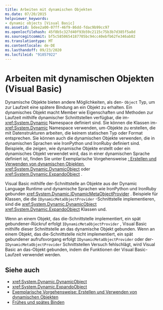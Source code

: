 ```yaml
---
title: Arbeiten mit dynamischen Objekten
ms.date: 07/20/2015
helpviewer_keywords:
- dynamic objects [Visual Basic]
ms.assetid: bdee2a00-07ff-46f9-86dd-fdac9b99cc97
ms.openlocfilehash: 45f8b5c327d40f93b59c2115c75b3b7d385f5a8d
ms.sourcegitcommit: bf5c5850654187705bc94cc40ebfb62fe346ab02
ms.translationtype: MT
ms.contentlocale: de-DE
ms.lasthandoff: 09/23/2020
ms.locfileid: "91057922"
---
```

# <a name="working-with-dynamic-objects-visual-basic"></a>Arbeiten mit dynamischen Objekten (Visual Basic)

Dynamische Objekte bieten andere Möglichkeiten, als den- `Object` Typ, um zur Laufzeit eine spätere Bindung an ein Objekt zu erhalten. Ein dynamisches Objekt macht Member wie Eigenschaften und Methoden zur Laufzeit mithilfe dynamischer Schnittstellen verfügbar, die im- <xref:System.Dynamic> Namespace definiert sind. Sie können die Klassen im- <xref:System.Dynamic> Namespace verwenden, um-Objekte zu erstellen, die mit Datenstrukturen arbeiten, die keinem statischen Typ oder Format entsprechen. Sie können auch die dynamischen Objekte verwenden, die in dynamischen Sprachen wie IronPython und IronRuby definiert sind. Beispiele, die zeigen, wie dynamische Objekte erstellt oder ein dynamisches Objekt verwendet wird, das in einer dynamischen Sprache definiert ist, finden Sie unter Exemplarische Vorgehensweise [: Erstellen und Verwenden von dynamischen Objekten](../../../../csharp/programming-guide/types/walkthrough-creating-and-using-dynamic-objects.md), <xref:System.Dynamic.DynamicObject> oder <xref:System.Dynamic.ExpandoObject> .  
  
 Visual Basic mithilfe der-Schnittstelle an Objekte aus der Dynamic Language Runtime und dynamische Sprachen wie IronPython und IronRuby gebunden <xref:System.Dynamic.IDynamicMetaObjectProvider> . Beispiele für Klassen, die die `IDynamicMetaObjectProvider` -Schnittstelle implementieren, sind die <xref:System.Dynamic.DynamicObject> <xref:System.Dynamic.ExpandoObject> Klassen und.  
  
 Wenn an einem Objekt, das die-Schnittstelle implementiert, ein spät gebundener-Rückruf erfolgt `IDynamicMetaObjectProvider` , Visual Basic mithilfe dieser Schnittstelle an das dynamische Objekt gebunden. Wenn an einem Objekt, das die-Schnittstelle nicht implementiert, ein spät gebundener aufrufsvorgang erfolgt `IDynamicMetaObjectProvider` oder der- `IDynamicMetaObjectProvider` Schnittstellen Versuch fehlschlägt, wird Visual Basic an das-Objekt gebunden, indem die Funktionen der Visual Basic-Laufzeit verwendet werden.  
  
## <a name="see-also"></a>Siehe auch

- <xref:System.Dynamic.DynamicObject>
- <xref:System.Dynamic.ExpandoObject>
- [Exemplarische Vorgehensweise: Erstellen und Verwenden von dynamischen Objekten](../../../../csharp/programming-guide/types/walkthrough-creating-and-using-dynamic-objects.md)
- [Frühes und spätes Binden](index.md)
